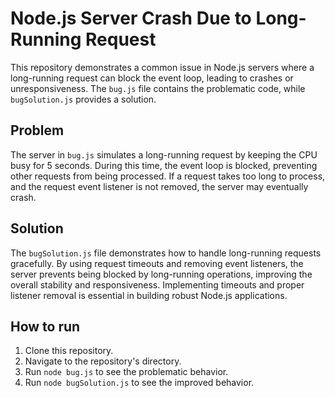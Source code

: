 # Node.js Server Crash Due to Long-Running Request

This repository demonstrates a common issue in Node.js servers where a long-running request can block the event loop, leading to crashes or unresponsiveness. The `bug.js` file contains the problematic code, while `bugSolution.js` provides a solution.

## Problem

The server in `bug.js` simulates a long-running request by keeping the CPU busy for 5 seconds. During this time, the event loop is blocked, preventing other requests from being processed.  If a request takes too long to process, and the request event listener is not removed, the server may eventually crash.

## Solution

The `bugSolution.js` file demonstrates how to handle long-running requests gracefully. By using request timeouts and removing event listeners, the server prevents being blocked by long-running operations, improving the overall stability and responsiveness.  Implementing timeouts and proper listener removal is essential in building robust Node.js applications.

## How to run

1. Clone this repository.
2. Navigate to the repository's directory.
3. Run `node bug.js` to see the problematic behavior. 
4. Run `node bugSolution.js` to see the improved behavior.
